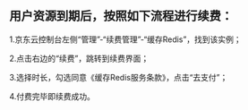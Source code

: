 ## 用户资源到期后，按照如下流程进行续费：

1.京东云控制台左侧“管理”-“续费管理”-“缓存Redis”，找到该实例；

2.点击右边的“续费”，跳转到续费界面；

3.选择时长，勾选同意《缓存Redis服务条款》，点击“去支付”；

4.付费完毕即续费成功。
